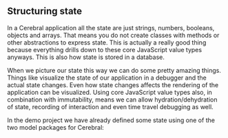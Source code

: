 ## Structuring state

In a Cerebral application all the state are just strings, numbers, booleans, objects and arrays. That means you do not create classes with methods or other abstractions to express state. This is actually a really good thing because everything drills down to these core JavaScript value types anyways. This is also how state is stored in a database.

When we picture our state this way we can do some pretty amazing things. Things like visualize the state of our application in a debugger and the actual state changes. Even how state changes affects the rendering of the application can be visualized. Using core JavaScript value types also, in combination with immutability, means we can allow hydration/dehydration of state, recording of interaction and even time travel debugging as well.

In the demo project we have already defined some state using one of the two model packages for Cerebral:
